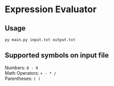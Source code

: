 # Expression Evaluator

## Usage

`py main.py input.txt output.txt`

## Supported symbols on input file

Numbers: `0 - 9`  
Math Operators: `+ - * /`  
Parentheses: `( )`
